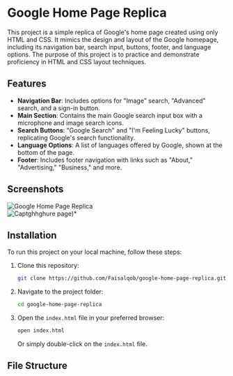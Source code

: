 # Google Home Page Replica

This project is a simple replica of Google's home page created using only HTML and CSS. It mimics the design and layout of the Google homepage, including its navigation bar, search input, buttons, footer, and language options. The purpose of this project is to practice and demonstrate proficiency in HTML and CSS layout techniques.

## Features
- **Navigation Bar**: Includes options for "Image" search, "Advanced" search, and a sign-in button.
- **Main Section**: Contains the main Google search input box with a microphone and image search icons.
- **Search Buttons**: "Google Search" and "I'm Feeling Lucky" buttons, replicating Google's search functionality.
- **Language Options**: A list of languages offered by Google, shown at the bottom of the page.
- **Footer**: Includes footer navigation with links such as "About," "Advertising," "Business," and more.

## Screenshots
![Google Home Page Replica](./images/screenshot.png)  
![Captghhghure](https://github.com/user-attachments/assets/1a731d65-791f-4be8-8047-4eb5a63ffc04)
page)*

## Installation
To run this project on your local machine, follow these steps:

1. Clone this repository:

    ```bash
    git clone https://github.com/Faisalqob/google-home-page-replica.git
    ```

2. Navigate to the project folder:

    ```bash
    cd google-home-page-replica
    ```

3. Open the `index.html` file in your preferred browser:

    ```bash
    open index.html
    ```

   Or simply double-click on the `index.html` file.

## File Structure

